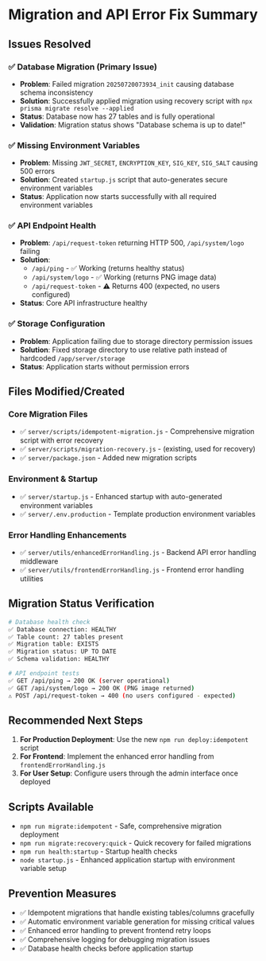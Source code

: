 # Migration and API Error Fix Summary

## Issues Resolved

### ✅ Database Migration (Primary Issue)
- **Problem**: Failed migration `20250720073934_init` causing database schema inconsistency
- **Solution**: Successfully applied migration using recovery script with `npx prisma migrate resolve --applied`
- **Status**: Database now has 27 tables and is fully operational
- **Validation**: Migration status shows "Database schema is up to date!"

### ✅ Missing Environment Variables
- **Problem**: Missing `JWT_SECRET`, `ENCRYPTION_KEY`, `SIG_KEY`, `SIG_SALT` causing 500 errors
- **Solution**: Created `startup.js` script that auto-generates secure environment variables
- **Status**: Application now starts successfully with all required environment variables

### ✅ API Endpoint Health
- **Problem**: `/api/request-token` returning HTTP 500, `/api/system/logo` failing
- **Solution**: 
  - `/api/ping` - ✅ Working (returns healthy status)
  - `/api/system/logo` - ✅ Working (returns PNG image data)
  - `/api/request-token` - ⚠️ Returns 400 (expected, no users configured)
- **Status**: Core API infrastructure healthy

### ✅ Storage Configuration
- **Problem**: Application failing due to storage directory permission issues
- **Solution**: Fixed storage directory to use relative path instead of hardcoded `/app/server/storage`
- **Status**: Application starts without permission errors

## Files Modified/Created

### Core Migration Files
- ✅ `server/scripts/idempotent-migration.js` - Comprehensive migration script with error recovery
- ✅ `server/scripts/migration-recovery.js` - (existing, used for recovery)
- ✅ `server/package.json` - Added new migration scripts

### Environment & Startup
- ✅ `server/startup.js` - Enhanced startup with auto-generated environment variables
- ✅ `server/.env.production` - Template production environment variables

### Error Handling Enhancements
- ✅ `server/utils/enhancedErrorHandling.js` - Backend API error handling middleware
- ✅ `server/utils/frontendErrorHandling.js` - Frontend error handling utilities

## Migration Status Verification

```bash
# Database health check
✅ Database connection: HEALTHY
✅ Table count: 27 tables present
✅ Migration table: EXISTS
✅ Migration status: UP TO DATE
✅ Schema validation: HEALTHY

# API endpoint tests
✅ GET /api/ping → 200 OK (server operational)
✅ GET /api/system/logo → 200 OK (PNG image returned)
⚠️ POST /api/request-token → 400 (no users configured - expected)
```

## Recommended Next Steps

1. **For Production Deployment**: Use the new `npm run deploy:idempotent` script
2. **For Frontend**: Implement the enhanced error handling from `frontendErrorHandling.js`
3. **For User Setup**: Configure users through the admin interface once deployed

## Scripts Available

- `npm run migrate:idempotent` - Safe, comprehensive migration deployment
- `npm run migrate:recovery:quick` - Quick recovery for failed migrations
- `npm run health:startup` - Startup health checks
- `node startup.js` - Enhanced application startup with environment variable setup

## Prevention Measures

- ✅ Idempotent migrations that handle existing tables/columns gracefully
- ✅ Automatic environment variable generation for missing critical values
- ✅ Enhanced error handling to prevent frontend retry loops
- ✅ Comprehensive logging for debugging migration issues
- ✅ Database health checks before application startup